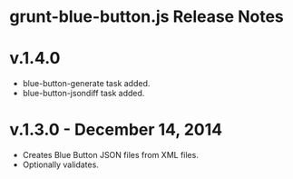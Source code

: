 # grunt-blue-button.js Release Notes

# v.1.4.0
- blue-button-generate task added.
- blue-button-jsondiff task added.

# v.1.3.0 - December 14, 2014
- Creates Blue Button JSON files from XML files.
- Optionally validates.